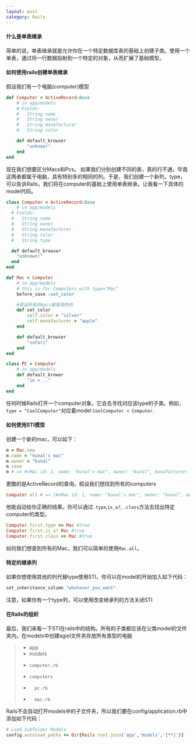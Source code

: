 ```yaml
---
layout: post
category: Rails
---
```

#### 什么是单表继承

简单的说，单表继承就是允许你在一个特定数据库表的基础上创建子类。使用一个单表，通过将一行数据投射到一个特定的对象，从而扩展了基础模型。

#### 如何使用rails创建单表继承

假设我们有一个电脑(computer)模型

```ruby
def Computer < ActiveRecord:Base
	# in app/models
	# Fields:
	#   String name
	#   String owner
	#   String manafacturer
	#   String color

	def default_browser
		"unknow!"
	end
end
```

现在我们想要区分Macs和Pcs。 如果我们分别创建不同的表，真的行不通，毕竟这两者都属于电脑，具有特别多的相同的列。于是，我们创建一个新列，type，可以告诉Rails，我们将在computer的基础上使用单表继承。让我看一下具体的model代码。

```ruby
class Computer < ActiveRecord:Base
	# in app/models
  # Fields:
  #   String name
  #   String owner
  #   String manafacturer
  #   String color
  #   String type

  def default_browser
    "unknown!"
  end 
end
```

```ruby
def Mac < Computer
	# in app/models
	# this is for Computers with type="Mac"
	before_save :set_color

	#假设所有的macs都是银色的
	def set_color
		self.color = "silver"
		self.manafacturer = "apple"
	end

	def default_browser
		"safari"
	end
end
```

```ruby
class PC < Computer
	# in app/models
	def default_brower
		"ie = .."
	end
end
```

任何时候Rails打开一个computer对象，它会去寻找对应该type的子类。例如，`type = "CoolComputer"`对应着model `CoolComputer < Computer`.

#### 如何使用STI模型

创建一个新的mac，可以如下：

```ruby
m = Mac.new
m.name = "kunal's mac"
m.owner = "kunal"
m.save
m # => #<Mac id: 1, name: "kunal's mac", owner: "kunal", manafacturer: "apple", color: "silver", type: "Mac", ...>
```

更酷的是ActiveRecord的查询。假设我们想找到所有的computers

```ruby
Computer.all # => [#<Mac id: 1, name: "kunal's mac", owner: "kunal", manafacturer: "apple", color: "silver", type: "Mac", ...>, #<Mac id: 2, name: "anuj's mac", owner: "anuj", manafacturer: "apple", color: "silver", type: "Mac", ...>, #<PC id: 3, name: "bob's pc", owner: "bob", manafacturer: "toshiba", color: "blue", type: "PC", ...>]
```
他能自动给你正确的结果。你可以通过`.type`,`is_a?`, `.class`方法去找出特定computer的类型。

```ruby
Computer.first.type == Mac #true
Computer.first.is_a? Mac #true
Computer.first.class == Mac #true
```

如何我们想查到所有的Mac，我们可以简单的使用`Mac.all`。

#### 特定的继承列
如果你想使用其他的列代替type使用STI，你可以在model的开始加入如下代码：

```ruby
set_inheritance_column "whatever_you_want"
```

注意，如果你有一个type列，可以使用改变继承列的方法关闭STI

#### 在Rails的组织
最后，我们来看一下STI在rails中的结构。所有的子类都应该在父类model的文件夹内。在models中创建agiel文件夹存放所有类型的电脑

>* app
>*   models
>*     computer.rb
>*     computers
>*       pc.rb
>*       mac.rb

Rails不会自动打开models中的子文件夹，所以我们要在config/application.rb中添加如下代码：

```ruby
# Load Subfolder Models
config.autoload_paths += Dir[Rails.root.join('app','models','{**}')]
```